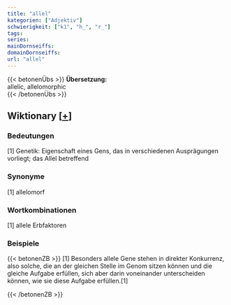 ```yaml
---
title: "allel"
kategorien: ["Adjektiv"]
schwierigkeit: ["k1", "h_", "r_"]
tags:
series:
mainDornseiffs:
domainDornseiffs:
url: "allel"
---
```


{{< betonenÜbs >}}
**Übersetzung:**  
allelic, allelomorphic  
{{< /betonenÜbs >}}

## Wiktionary [[+](https://de.wiktionary.org/wiki/allel)]

### Bedeutungen
[1] Genetik: Eigenschaft eines Gens, das in verschiedenen Ausprägungen vorliegt; das Allel betreffend  

### Synonyme
[1] allelomorf  

### Wortkombinationen
[1] allele Erbfaktoren  

### Beispiele
{{< betonenZB >}}
[1] Besonders allele Gene stehen in direkter Konkurrenz, also solche, die an der gleichen Stelle im Genom sitzen können und die gleiche Aufgabe erfüllen, sich aber darin voneinander unterscheiden können, wie sie diese Aufgabe erfüllen.[1]  

{{< /betonenZB >}}

